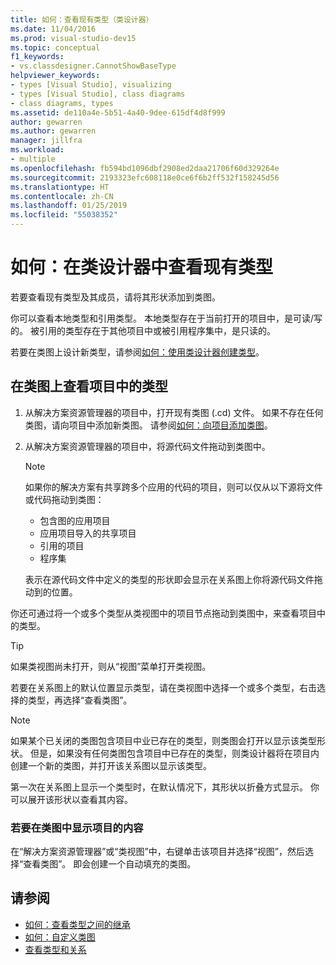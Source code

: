 ```yaml
---
title: 如何：查看现有类型（类设计器）
ms.date: 11/04/2016
ms.prod: visual-studio-dev15
ms.topic: conceptual
f1_keywords:
- vs.classdesigner.CannotShowBaseType
helpviewer_keywords:
- types [Visual Studio], visualizing
- types [Visual Studio], class diagrams
- class diagrams, types
ms.assetid: de110a4e-5b51-4a40-9dee-615df4d8f999
author: gewarren
ms.author: gewarren
manager: jillfra
ms.workload:
- multiple
ms.openlocfilehash: fb594bd1096dbf2908ed2daa21706f60d329264e
ms.sourcegitcommit: 2193323efc608118e0ce6f6b2ff532f158245d56
ms.translationtype: HT
ms.contentlocale: zh-CN
ms.lasthandoff: 01/25/2019
ms.locfileid: "55038352"
---
```

# <a name="how-to-view-existing-types-in-class-designer"></a>如何：在类设计器中查看现有类型

若要查看现有类型及其成员，请将其形状添加到类图。

你可以查看本地类型和引用类型。 本地类型存在于当前打开的项目中，是可读/写的。 被引用的类型存在于其他项目中或被引用程序集中，是只读的。

若要在类图上设计新类型，请参阅[如何：使用类设计器创建类型](how-to-create-types.md)。

## <a name="to-see-types-in-a-project-on-a-class-diagram"></a>在类图上查看项目中的类型

1.  从解决方案资源管理器的项目中，打开现有类图 (.cd) 文件。 如果不存在任何类图，请向项目中添加新类图。 请参阅[如何：向项目添加类图](how-to-add-class-diagrams-to-projects.md)。

2.  从解决方案资源管理器的项目中，将源代码文件拖动到类图中。

    > [!NOTE]
    > 如果你的解决方案有共享跨多个应用的代码的项目，则可以仅从以下源将文件或代码拖动到类图：
    >
    > - 包含图的应用项目
    > - 应用项目导入的共享项目
    > - 引用的项目
    > - 程序集

    表示在源代码文件中定义的类型的形状即会显示在关系图上你将源代码文件拖动到的位置。

你还可通过将一个或多个类型从类视图中的项目节点拖动到类图中，来查看项目中的类型。

> [!TIP]
> 如果类视图尚未打开，则从“视图”菜单打开类视图。

若要在关系图上的默认位置显示类型，请在类视图中选择一个或多个类型，右击选择的类型，再选择“查看类图”。

> [!NOTE]
> 如果某个已关闭的类图包含项目中业已存在的类型，则类图会打开以显示该类型形状。 但是，如果没有任何类图包含项目中已存在的类型，则类设计器将在项目内创建一个新的类图，并打开该关系图以显示该类型。

第一次在关系图上显示一个类型时，在默认情况下，其形状以折叠方式显示。 你可以展开该形状以查看其内容。

### <a name="to-display-the-contents-of-a-project-in-a-class-diagram"></a>若要在类图中显示项目的内容

在“解决方案资源管理器”或“类视图”中，右键单击该项目并选择“视图”，然后选择“查看类图”。 即会创建一个自动填充的类图。

## <a name="see-also"></a>请参阅

- [如何：查看类型之间的继承](how-to-view-inheritance-between-types.md)
- [如何：自定义类图](how-to-customize-class-diagrams.md)
- [查看类型和关系](designing-and-viewing-classes-and-types.md)